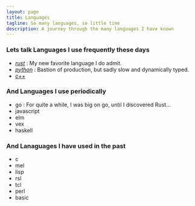 ```yaml
---
layout: page
title: Languages
tagline: So many languages, so little time
description: A journey through the many languages I have known
---
```


### Lets talk Languages I use frequently these days

* [*rust*](languages/rust.cpp) :
    My new favorite language I do admit.
* [*python*](languages/python.md) :
    Bastion of production, but sadly slow and dynamically typed.
* [*c++*](languages/cpp.md)

### And Languages I use periodically
* go :
  For quite a while, I was big on go, until I discovered Rust...
* javascript
* elm
* vex
* haskell

### And Lanaguages I have used in the past

* c
* mel
* lisp
* rsl
* tcl
* perl
* basic